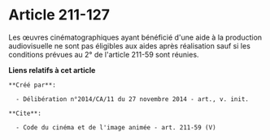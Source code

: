 # Article 211-127

Les œuvres cinématographiques ayant bénéficié d'une aide à la production audiovisuelle ne sont pas éligibles aux aides après
réalisation sauf si les conditions prévues au 2° de l'article 211-59 sont réunies.

**Liens relatifs à cet article**

	**Créé par**:

	  - Délibération n°2014/CA/11 du 27 novembre 2014 - art., v. init.

	**Cite**:

	  - Code du cinéma et de l'image animée - art. 211-59 (V)
